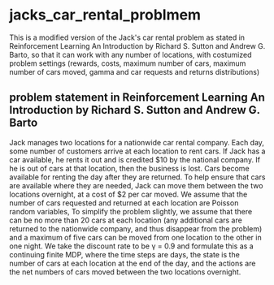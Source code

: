 # jacks_car_rental_problmem

This is a modified version of the Jack's car rental problem as stated in Reinforcement Learning An Introduction by Richard S. Sutton and Andrew G. Barto, so that it can work with any number of locations, with costumized problem settings (rewards, costs, maximum number of cars, maximum number of cars moved, gamma and car requests and returns distributions)

## problem statement in Reinforcement Learning An Introduction by Richard S. Sutton and Andrew G. Barto
Jack manages two locations for a nationwide car rental company. Each day, some number of customers arrive at each location to rent cars.
If Jack has a car available, he rents it out and is credited $10 by the national company.
If he is out of cars at that location, then the business is lost. 
Cars become available for renting the day after they are returned. 
To help ensure that cars are available where they are needed, Jack can move them between the two locations overnight, at a cost of $2 per car moved. 
We assume that the number of cars requested and returned at each location are Poisson random variables,
To simplify the problem slightly, we assume that there can be no more than 20 cars at each location (any additional cars
are returned to the nationwide company, and thus disappear from the problem) and a maximum of five cars can be moved from one location to the other in one night.
We take the discount rate to be γ = 0.9 and formulate this as a continuing finite MDP, where the time steps are days, 
the state is the number of cars at each location at the end of the day, and the actions are the net numbers of cars moved between the two locations overnight.
